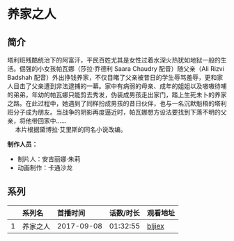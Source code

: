 # 养家之人


## 简介

塔利班残酷统治下的阿富汗，平民百姓尤其是女性过着水深火热犹如地狱一般的生活。倔强的小女孩帕瓦娜（莎拉·乔德利 Saara Chaudry 配音）随父亲（Ali Rizvi Badshah 配音）外出挣钱养家，不仅目睹了父亲被昔日的学生辱骂羞辱，更和家人目击了父亲遭到非法逮捕的一幕。家中有病弱的母亲、成年的姐姐以及嗷嗷待哺的弟弟，年幼的帕瓦娜只能剪去秀发，伪装成男孩走出家门，踏上生死未卜的养家之路。在此过程中，她遇到了同样扮成男孩的昔日伙伴，也与一名沉默魁梧的塔利班分子成为朋友。当战争的阴影再度逼近时，帕瓦娜想方设法要找到下落不明的父亲，将他带回家中……  
　
本片根据黛博拉·艾里斯的同名小说改编。

**制作人员：**
- 制片人：安吉丽娜·朱莉
- 动画制作：卡通沙龙



## 系列

|     |   系列名   |   首播时间  | 话数/时长  | 观看地址 |
|:---  |:------    |:----      |:---       |:---  |
| 1 | 养家之人 | 2017-09-08 | 01:32:55 | [bljiex](https://svip.bljiex.cc/?wd=&养家之人)  |



